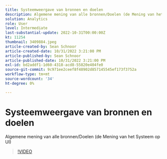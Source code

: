 ```yaml
---
title: Systeemweergave van bronnen en doelen
description: Algemene mening van alle bronnen/Doelen (de Mening van het Systeem op UI)
solution: Analytics
role: User
level: Intermediate
last-substantial-update: 2022-10-31T00:00:00Z
kt: 11254
thumbnail: 3409884.jpeg
article-created-by: Sean Schnoor
article-created-date: 10/31/2022 3:21:00 PM
article-published-by: Sean Schnoor
article-published-date: 10/31/2022 3:21:00 PM
exl-id: bd2addf1-1d60-4318-acd8-55820e404fe0
source-git-commit: 9c971ee2ceef8f48902d857145545ef173f3752a
workflow-type: tm+mt
source-wordcount: '34'
ht-degree: 0%

---
```


# Systeemweergave van bronnen en doelen

Algemene mening van alle bronnen/Doelen (de Mening van het Systeem op UI)

>[!VIDEO](https://video.tv.adobe.com/v/3409884/?quality=12&learn=on)
